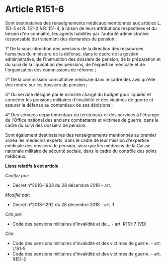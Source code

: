 # Article R151-6

Sont destinataires des renseignements médicaux mentionnés aux articles L. 151-5 et R. 151-2 à R. 151-4, à raison de leurs
attributions respectives et du besoin d'en connaître, les agents habilités par l'autorité administrative responsable du
traitement des demandes de pension :

1° De la sous-direction des pensions de la direction des ressources humaines du ministère de la défense, dans le cadre de la
gestion administrative, de l'instruction des dossiers de pension, de la préparation et du suivi de la liquidation des
pensions, de l'expertise médicale et de l'organisation des commissions de réforme ;

2° De la commission consultative médicale dans le cadre des avis qu'elle doit rendre sur les dossiers de pension ;

3° Du service désigné par le ministre chargé du budget pour liquider et concéder les pensions militaires d'invalidité et des
victimes de guerre et assurer la défense au contentieux de ses décisions ;

4° Des services départementaux ou territoriaux et des services à l'étranger de l'Office national des anciens combattants et
victimes de guerre, dans le cadre du suivi des dossiers de pension.

Sont également destinataires des renseignements mentionnés au premier alinéa les médecins experts, dans le cadre de leur
mission d'expertise médicale des dossiers de pension, ainsi que les médecins de la Caisse nationale militaire de sécurité
sociale, dans le cadre du contrôle des soins médicaux.

**Liens relatifs à cet article**

_Codifié par_:

  - Décret n°2016-1903 du 28 décembre 2016 - art.

_Modifié par_:

  - Décret n°2018-1292 du 28 décembre 2018 - art. 1

_Cité par_:

  - Code des pensions militaires d'invalidité et de... - art. R151-7 (VD)

_Cite_:

  - Code des pensions militaires d'invalidité et des victimes de guerre. - art. L151-5
  - Code des pensions militaires d'invalidité et des victimes de guerre. - art. R151-2
